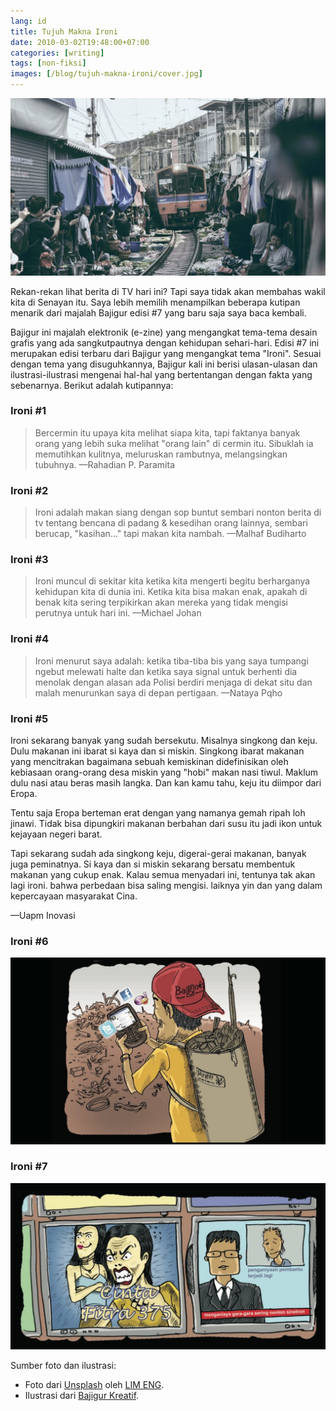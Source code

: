 ```yaml
---
lang: id
title: Tujuh Makna Ironi
date: 2010-03-02T19:48:00+07:00
categories: [writing]
tags: [non-fiksi]
images: [/blog/tujuh-makna-ironi/cover.jpg]
---
```

![Tujuh Makna Ironi](cover.jpg)

Rekan-rekan lihat berita di TV hari ini? Tapi saya tidak akan membahas wakil kita di Senayan itu. Saya lebih memilih menampilkan beberapa kutipan menarik dari majalah Bajigur edisi #7 yang baru saja saya baca kembali.

Bajigur ini majalah elektronik (e-zine) yang mengangkat tema-tema desain grafis yang ada sangkutpautnya dengan kehidupan sehari-hari. Edisi #7 ini merupakan edisi terbaru dari Bajigur yang mengangkat tema "Ironi". Sesuai dengan tema yang disuguhkannya, Bajigur kali ini berisi ulasan-ulasan dan ilustrasi-ilustrasi mengenai hal-hal yang bertentangan dengan fakta yang sebenarnya. Berikut adalah kutipannya:

### Ironi \#1

> Bercermin itu upaya kita melihat siapa kita, tapi faktanya banyak orang yang lebih suka melihat "orang lain" di cermin itu. Sibuklah ia memutihkan kulitnya, meluruskan rambutnya, melangsingkan tubuhnya. —Rahadian P. Paramita

### Ironi \#2

> Ironi adalah makan siang dengan sop buntut sembari nonton berita di tv tentang bencana di padang & kesedihan orang lainnya, sembari berucap, "kasihan..." tapi makan kita nambah. —Malhaf Budiharto

### Ironi \#3

> Ironi muncul di sekitar kita ketika kita mengerti begitu berharganya kehidupan kita di dunia ini. Ketika kita bisa makan enak, apakah di benak kita sering terpikirkan akan mereka yang tidak mengisi perutnya untuk hari ini. —Michael Johan

### Ironi \#4

> Ironi menurut saya adalah: ketika tiba-tiba bis yang saya tumpangi ngebut melewati halte dan ketika saya signal untuk berhenti dia menolak dengan alasan ada Polisi berdiri menjaga di dekat situ dan malah menurunkan saya di depan pertigaan. —Nataya Pqho

### Ironi \#5

Ironi sekarang banyak yang sudah bersekutu. Misalnya singkong dan keju. Dulu makanan ini ibarat si kaya dan si miskin. Singkong ibarat makanan yang mencitrakan bagaimana sebuah kemiskinan didefinisikan oleh kebiasaan orang-orang desa miskin yang "hobi" makan nasi tiwul. Maklum dulu nasi atau beras masih langka. Dan kan kamu tahu, keju itu diimpor dari Eropa.

Tentu saja Eropa berteman erat dengan yang namanya gemah ripah loh jinawi. Tidak bisa dipungkiri makanan berbahan dari susu itu jadi ikon untuk kejayaan negeri barat.

Tapi sekarang sudah ada singkong keju, digerai-gerai makanan, banyak juga peminatnya. Si kaya dan si miskin sekarang bersatu membentuk makanan yang cukup enak. Kalau semua menyadari ini, tentunya tak akan lagi ironi. bahwa perbedaan bisa saling mengisi. laiknya yin dan yang dalam kepercayaan masyarakat Cina.

—Uapm Inovasi

### Ironi \#6

![Makan gak makan asal fesbukan.](makan-gak-makan-asal-fasebukan-by-bajigur.jpg)

### Ironi \#7

![Kejarlah ilmu cukup di sinetron.](kejarlah-ilmu-cukup-di-sinetron-by-bajigur.jpg)

Sumber foto dan ilustrasi:
* Foto dari [Unsplash](https://unsplash.com/photos/fsLDdUqDPNo) oleh [LIM ENG](https://unsplash.com/@shadoweng93).
* Ilustrasi dari [Bajigur Kreatif](https://bajigurkreatif.blogspot.com/).
